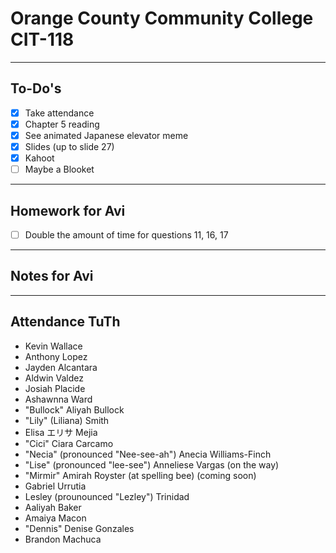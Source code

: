 # Orange County Community College CIT-118

---

## To-Do's

- [x] Take attendance
- [x] Chapter 5 reading
- [x] See animated Japanese elevator meme
- [x] Slides (up to slide 27)
- [x] Kahoot
- [ ] Maybe a Blooket

---

## Homework for Avi

- [ ] Double the amount of time for questions 11, 16, 17

---

## Notes for Avi

---

## Attendance TuTh

- Kevin Wallace
- Anthony Lopez
- Jayden Alcantara
- Aldwin Valdez
- Josiah Placide
- Ashawnna Ward
- "Bullock" Aliyah Bullock
- "Lily" (Liliana) Smith
- Elisa エリサ Mejia
- "Cici" Ciara Carcamo
- "Necia" (pronounced "Nee-see-ah") Anecia Williams-Finch
- "Lise" (pronounced "lee-see") Anneliese Vargas (on the way)
- "Mirmir" Amirah Royster (at spelling bee) (coming soon)
- Gabriel Urrutia
- Lesley (prounounced "Lezley") Trinidad
- Aaliyah Baker
- Amaiya Macon
- "Dennis" Denise Gonzales
- Brandon Machuca
